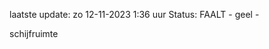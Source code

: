 laatste update: 
zo 12-11-2023  1:36   uur 
Status: FAALT - geel - 
<div class="service Y">schijfruimte</div>